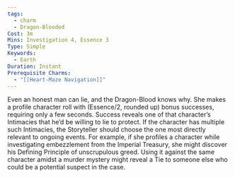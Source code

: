```yaml
---
tags:
  - charm
  - Dragon-Blooded
Cost: 3m
Mins: Investigation 4, Essence 3
Type: Simple
Keywords:
  - Earth
Duration: Instant
Prerequisite Charms:
  - "[[Heart-Maze Navigation]]"
---
```

Even an honest man can lie, and the Dragon-Blood knows why. She makes a profile character roll with (Essence/2, rounded up) bonus successes, requiring only a few seconds. Success reveals one of that character’s Intimacies that he’d be willing to lie to protect. If the character has multiple such Intimacies, the Storyteller should choose the one most directly relevant to ongoing events. For example, if she profiles a character while investigating embezzlement from the Imperial Treasury, she might discover his Defining Principle of unscrupulous greed. Using it against the same character amidst a murder mystery might reveal a Tie to someone else who could be a potential suspect in the case.